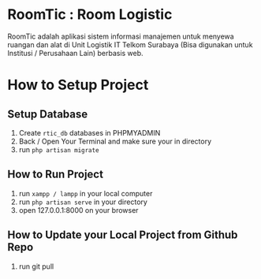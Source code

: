 # RoomTic : Room Logistic

RoomTic adalah aplikasi sistem informasi manajemen untuk menyewa ruangan dan alat di Unit Logistik IT Telkom Surabaya (Bisa digunakan untuk Institusi / Perusahaan Lain) berbasis web.

# How to Setup Project

## Setup Database

1. Create `rtic_db` databases in PHPMYADMIN
2. Back / Open Your Terminal and make sure your in directory
3. run `php artisan migrate`

## How to Run Project

1. run `xampp / lampp` in your local computer
2. run `php artisan serve` in your directory
3. open 127.0.0.1:8000 on your browser

## How to Update your Local Project from Github Repo

1. run git pull

